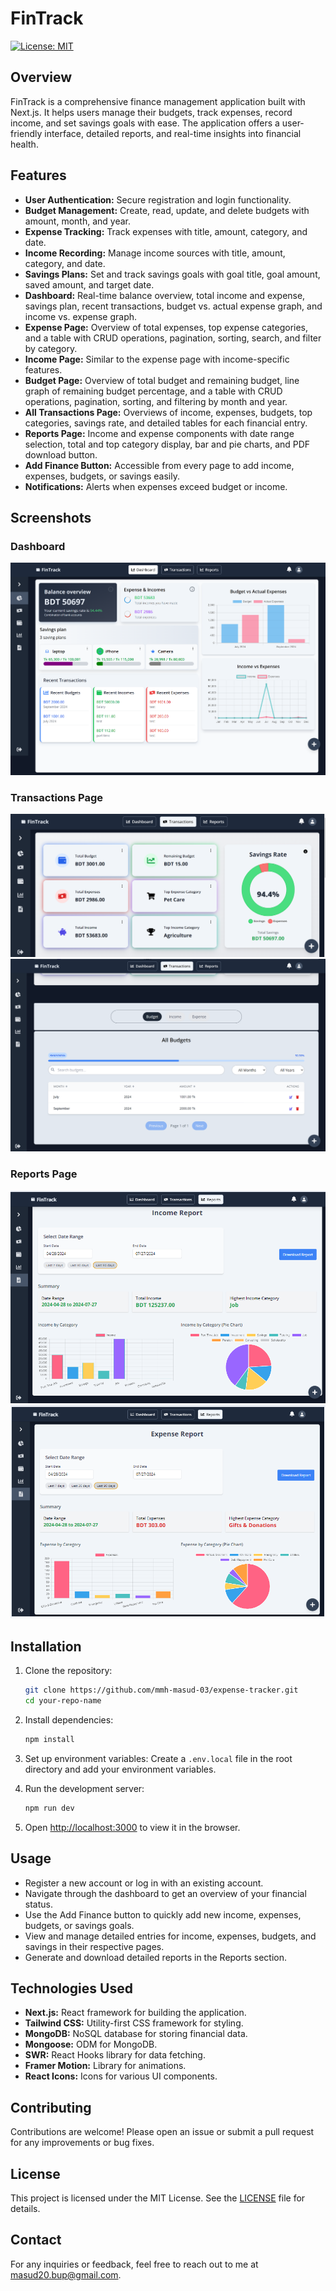 # FinTrack

[![License: MIT](https://img.shields.io/badge/License-MIT-yellow.svg)](LICENSE)

## Overview

FinTrack is a comprehensive finance management application built with Next.js. It helps users manage their budgets, track expenses, record income, and set savings goals with ease. The application offers a user-friendly interface, detailed reports, and real-time insights into financial health.

## Features

- **User Authentication:** Secure registration and login functionality.
- **Budget Management:** Create, read, update, and delete budgets with amount, month, and year.
- **Expense Tracking:** Track expenses with title, amount, category, and date.
- **Income Recording:** Manage income sources with title, amount, category, and date.
- **Savings Plans:** Set and track savings goals with goal title, goal amount, saved amount, and target date.
- **Dashboard:** Real-time balance overview, total income and expense, savings plan, recent transactions, budget vs. actual expense graph, and income vs. expense graph.
- **Expense Page:** Overview of total expenses, top expense categories, and a table with CRUD operations, pagination, sorting, search, and filter by category.
- **Income Page:** Similar to the expense page with income-specific features.
- **Budget Page:** Overview of total budget and remaining budget, line graph of remaining budget percentage, and a table with CRUD operations, pagination, sorting, and filtering by month and year.
- **All Transactions Page:** Overviews of income, expenses, budgets, top categories, savings rate, and detailed tables for each financial entry.
- **Reports Page:** Income and expense components with date range selection, total and top category display, bar and pie charts, and PDF download button.
- **Add Finance Button:** Accessible from every page to add income, expenses, budgets, or savings easily.
- **Notifications:** Alerts when expenses exceed budget or income.

## Screenshots

### Dashboard

![Dashboard](/public/images/dashboard.png)

### Transactions Page

![Transactions Summary](/public/images/transactions1.png)
![Transactions Summary](/public/images/transactions2.png)

### Reports Page

![Income Report](/public/images/income-report.png)
![Expense Report](/public/images/expense-report.png)

## Installation

1. Clone the repository:

   ```bash
   git clone https://github.com/mmh-masud-03/expense-tracker.git
   cd your-repo-name
   ```

2. Install dependencies:

   ```bash
   npm install
   ```

3. Set up environment variables:
   Create a `.env.local` file in the root directory and add your environment variables.

4. Run the development server:

   ```bash
   npm run dev
   ```

5. Open [http://localhost:3000](http://localhost:3000) to view it in the browser.

## Usage

- Register a new account or log in with an existing account.
- Navigate through the dashboard to get an overview of your financial status.
- Use the Add Finance button to quickly add new income, expenses, budgets, or savings goals.
- View and manage detailed entries for income, expenses, budgets, and savings in their respective pages.
- Generate and download detailed reports in the Reports section.

## Technologies Used

- **Next.js:** React framework for building the application.
- **Tailwind CSS:** Utility-first CSS framework for styling.
- **MongoDB:** NoSQL database for storing financial data.
- **Mongoose:** ODM for MongoDB.
- **SWR:** React Hooks library for data fetching.
- **Framer Motion:** Library for animations.
- **React Icons:** Icons for various UI components.

## Contributing

Contributions are welcome! Please open an issue or submit a pull request for any improvements or bug fixes.

## License

This project is licensed under the MIT License. See the [LICENSE](LICENSE) file for details.

## Contact

For any inquiries or feedback, feel free to reach out to me at [masud20.bup@gmail.com](mailto:masud20.bup@gmail.com).
